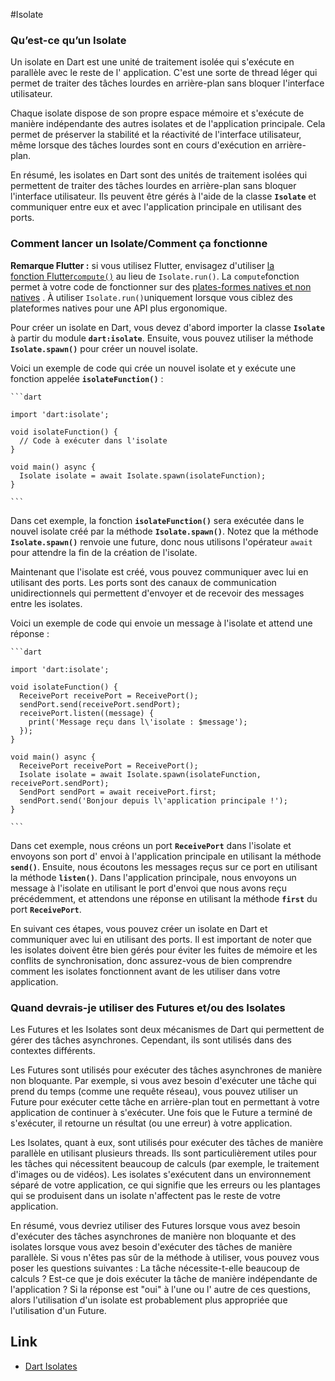 #Isolate
### Qu’est-ce qu’un Isolate

Un isolate en Dart est une unité de traitement isolée qui s'exécute en parallèle avec le reste de l'
application. C'est une sorte de thread léger qui permet de traiter des tâches lourdes en
arrière-plan sans bloquer l'interface utilisateur.

Chaque isolate dispose de son propre espace mémoire et s'exécute de manière indépendante des autres
isolates et de l'application principale. Cela permet de préserver la stabilité et la réactivité de
l'interface utilisateur, même lorsque des tâches lourdes sont en cours d'exécution en arrière-plan.

En résumé, les isolates en Dart sont des unités de traitement isolées qui permettent de traiter des
tâches lourdes en arrière-plan sans bloquer l'interface utilisateur. Ils peuvent être gérés à l'aide
de la classe **`Isolate`**
et communiquer entre eux et avec l'application principale en utilisant des ports.

### Comment lancer un Isolate/Comment ça fonctionne

**Remarque Flutter :** si vous utilisez Flutter, envisagez
d'utiliser [la fonction Flutter`compute()`](https://api.flutter.dev/flutter/foundation/compute-constant.html)
au lieu de `Isolate.run()`. La `compute`fonction permet à votre code de fonctionner sur
des [plates-formes natives et non natives](https://dart.dev/overview#platform) . À
utiliser `Isolate.run()`uniquement lorsque vous ciblez des plateformes natives pour une API plus
ergonomique.

Pour créer un isolate en Dart, vous devez d'abord importer la classe **`Isolate`** à partir du
module **`dart:isolate`**. Ensuite, vous pouvez utiliser la méthode **`Isolate.spawn()`** pour
créer un nouvel isolate.

Voici un exemple de code qui crée un nouvel isolate et y exécute une fonction
appelée **`isolateFunction()`** :

    ```dart

    import 'dart:isolate';
    
    void isolateFunction() {
      // Code à exécuter dans l'isolate
    }
    
    void main() async {
      Isolate isolate = await Isolate.spawn(isolateFunction);
    }
    
    ```

Dans cet exemple, la fonction **`isolateFunction()`** sera exécutée dans le nouvel isolate créé
par la méthode **`Isolate.spawn()`**. Notez que la méthode **`Isolate.spawn()`** renvoie une
future, donc nous utilisons l'opérateur `await` pour attendre la fin de la création de
l'isolate.

Maintenant que l'isolate est créé, vous pouvez communiquer avec lui en utilisant des ports. Les
ports sont des canaux de communication unidirectionnels qui permettent d'envoyer et de recevoir
des messages entre les isolates.

Voici un exemple de code qui envoie un message à l'isolate et attend une réponse :

    ```dart
    
    import 'dart:isolate';
    
    void isolateFunction() {
      ReceivePort receivePort = ReceivePort();
      sendPort.send(receivePort.sendPort);
      receivePort.listen((message) {
        print('Message reçu dans l\'isolate : $message');
      });
    }
    
    void main() async {
      ReceivePort receivePort = ReceivePort();
      Isolate isolate = await Isolate.spawn(isolateFunction, receivePort.sendPort);
      SendPort sendPort = await receivePort.first;
      sendPort.send('Bonjour depuis l\'application principale !');
    }
    
    ```

Dans cet exemple, nous créons un port **`ReceivePort`** dans l'isolate et envoyons son port d'
envoi à l'application principale en utilisant la méthode **`send()`**. Ensuite, nous écoutons les
messages reçus sur ce port en utilisant la méthode **`listen()`**. Dans l'application principale,
nous envoyons un message à l'isolate en utilisant le port d'envoi que nous avons reçu
précédemment, et attendons une réponse en utilisant la méthode **`first`** du
port **`ReceivePort`**.

En suivant ces étapes, vous pouvez créer un isolate en Dart et communiquer avec lui en utilisant
des ports. Il est important de noter que les isolates doivent être bien gérés pour éviter les
fuites de mémoire et les conflits de synchronisation, donc assurez-vous de bien comprendre comment
les isolates fonctionnent avant de les utiliser dans votre application.

### Quand devrais-je utiliser des Futures et/ou des Isolates

Les Futures et les Isolates sont deux mécanismes de Dart qui permettent de gérer des tâches
asynchrones. Cependant, ils sont utilisés dans des contextes différents.

Les Futures sont utilisés pour exécuter des tâches asynchrones de manière non bloquante. Par
exemple, si vous avez besoin d'exécuter une tâche qui prend du temps (comme une requête réseau),
vous pouvez utiliser un Future pour exécuter cette tâche en arrière-plan tout en permettant à
votre application de continuer à s'exécuter. Une fois que le Future a terminé de s'exécuter, il
retourne un résultat (ou une erreur) à votre application.

Les Isolates, quant à eux, sont utilisés pour exécuter des tâches de manière parallèle en
utilisant plusieurs threads. Ils sont particulièrement utiles pour les tâches qui nécessitent
beaucoup de calculs (par exemple, le traitement d'images ou de vidéos). Les isolates s'exécutent
dans un environnement séparé de votre application, ce qui signifie que les erreurs ou les
plantages qui se produisent dans un isolate n'affectent pas le reste de votre application.

En résumé, vous devriez utiliser des Futures lorsque vous avez besoin d'exécuter des tâches
asynchrones de manière non bloquante et des isolates lorsque vous avez besoin d'exécuter des
tâches de manière parallèle. Si vous n'êtes pas sûr de la méthode à utiliser, vous pouvez vous
poser les questions suivantes : La tâche nécessite-t-elle beaucoup de calculs ? Est-ce que je dois
exécuter la tâche de manière indépendante de l'application ? Si la réponse est "oui" à l'une ou l'
autre de ces questions, alors l'utilisation d'un isolate est probablement plus appropriée que
l'utilisation d'un Future.

## Link

- [Dart Isolates](https://dart.dev/language/concurrency)